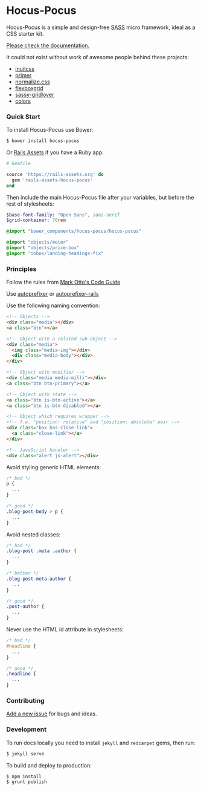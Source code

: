 # Hocus-Pocus

Hocus-Pocus is a simple and design-free [SASS](http://sass-lang.com)
micro framework, ideal as a CSS starter kit.

[Please check the documentation.](http://hocus-pocus.io)

It could not exist without work of awesome people behind these projects:

* [inuitcss](https://github.com/inuitcss)
* [primer](https://github.com/primer/primer)
* [normalize.css](https://github.com/necolas/normalize.css)
* [flexboxgrid](https://github.com/kristoferjoseph/flexboxgrid)
* [sassy-gridlover](https://github.com/hiulit/Sassy-Gridlover)
* [colors](https://github.com/mrmrs/colors)

### Quick Start

To install Hocus-Pocus use Bower:

```sh
$ bower install hocus-pocus
```

Or [Rails Assets](https://rails-assets.org) if you have a Ruby app:

```ruby
# Gemfile

source 'https://rails-assets.org' do
  gem 'rails-assets-hocus-pocus'
end
```

Then include the main Hocus-Pocus file after your variables, but before
the rest of stylesheets:

```sass
$base-font-family: "Open Sans", sans-serif
$grid-container: 70rem

@import "bower_components/hocus-pocus/hocus-pocus"

@import "objects/meter"
@import "objects/price-box"
@import "inbox/landing-headings-fix"
```

### Principles

Follow the rules from [Mark Otto's Code Guide](http://codeguide.co/#css)

Use [autoprefixer](https://github.com/postcss/autoprefixer) or [autoprefixer-rails](https://github.com/ai/autoprefixer-rails)

Use the following naming convention:

```html
<!-- Objects -->
<div class="media"></div>
<a class="btn"></a>

<!-- Object with a related sub-object -->
<div class="media">
  <img class="media-img"></div>
  <div class="media-body"></div>
</div>

<!-- Object with modifier -->
<div class="media media-milli"></div>
<a class="btn btn-primary"></a>

<!-- Object with state -->
<a class="btn is-btn-active"></a>
<a class="btn is-btn-disabled"></a>

<!-- Object which requires wrapper -->
<!-- f.e. "position: relative" and "position: absolute" pair -->
<div class="box has-close-link">
  <a class="close-link"></a>
</div>

<!-- JavaScript handler -->
<div class="alert js-alert"></div>
```

Avoid styling generic HTML elements:

```css
/* bad */
p {
  ...
}

/* good */
.blog-post-body > p {
  ...
}
```

Avoid nested classes:

```css
/* bad */
.blog-post .meta .author {
  ...
}

/* better */
.blog-post-meta-author {
  ...
}

/* good */
.post-author {
  ...
}
```

Never use the HTML id attribute in stylesheets:

```css
/* bad */
#headline {
  ...
}

/* good */
.headline {
  ...
}
```

### Contributing

[Add a new issue](https://github.com/bkzl/hocus-pocus/issues)
for bugs and ideas.

### Development

To run docs locally you need to install `jekyll` and `redcarpet` gems,
then run:

```sh
$ jekyll serve
```

To build and deploy to production:

```sh
$ npm install
$ grunt publish
```

